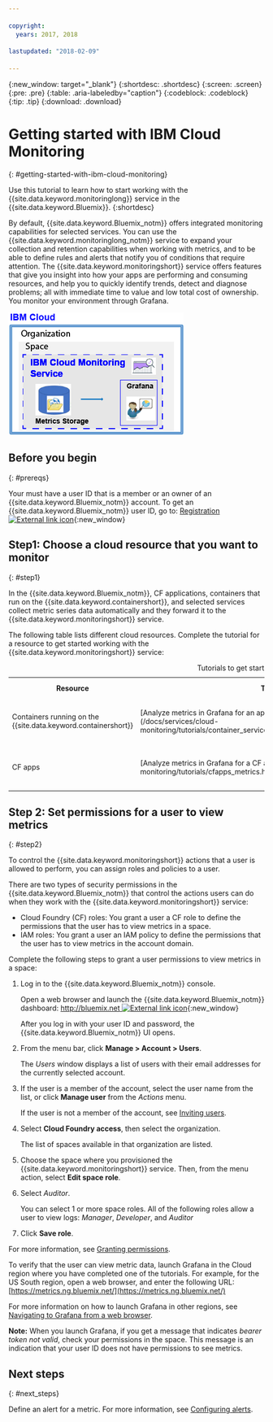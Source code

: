 ```yaml
---

copyright:
  years: 2017, 2018

lastupdated: "2018-02-09"

---
```


{:new_window: target="_blank"}
{:shortdesc: .shortdesc}
{:screen: .screen}
{:pre: .pre}
{:table: .aria-labeledby="caption"}
{:codeblock: .codeblock}
{:tip: .tip}
{:download: .download}


# Getting started with IBM Cloud Monitoring
{: #getting-started-with-ibm-cloud-monitoring}

Use this tutorial to learn how to start working with the {{site.data.keyword.monitoringlong}} service in the {{site.data.keyword.Bluemix}}.
{:shortdesc}

By default, {{site.data.keyword.Bluemix_notm}} offers integrated monitoring capabilities for selected services. You can use the {{site.data.keyword.monitoringlong_notm}} service to expand your collection and retention capabilities when working with metrics, and to be able to define rules and alerts that notify you of conditions that require attention. The {{site.data.keyword.monitoringshort}} service offers features that give you insight into how your apps are performing and consuming resources, and help you to quickly identify trends, detect and diagnose problems; all with immediate time to value and low total cost of ownership. You monitor your environment through Grafana. 

![High level component overview of the {{site.data.keyword.monitoringlong}} service](images/cloud_monitoring_gs_ov.png "High level component overview of the {{site.data.keyword.monitoringlong}} service")

## Before you begin
{: #prereqs}

Your must have a user ID that is a member or an owner of an {{site.data.keyword.Bluemix_notm}} account. To get an {{site.data.keyword.Bluemix_notm}} user ID, go to: [Registration ![External link icon](../../icons/launch-glyph.svg "External link icon")](https://console.bluemix.net/registration/){:new_window}

## Step1: Choose a cloud resource that you want to monitor
{: #step1}

In the {{site.data.keyword.Bluemix_notm}}, CF applications, containers that run on the {{site.data.keyword.containershort}}, and selected services collect metric series data automatically and they forward it to the {{site.data.keyword.monitoringshort}} service.

The following table lists different cloud resources. Complete the tutorial for a resource to get started working with the {{site.data.keyword.monitoringshort}} service:

<table>
  <caption>Tutorials to get started working with the {{site.data.keyword.monitoringshort}} service </caption>
  <tr>
    <th>Resource</th>
    <th>Tutorial</th>
    <th>Cloud environment</th>
    <th>Scenario</th>
  </tr>
  <tr>
    <td>Containers running on the {{site.data.keyword.containershort}}</td>
    <td>[Analyze metrics in Grafana for an app that is deployed in a Kubernetes cluster](/docs/services/cloud-monitoring/tutorials/container_service_metrics.html#container_service_metrics)</td>
    <td>Public </br>Dedicated</td>
    <td>![High level component overview for containers deployed in a Kubernetes cluster](containers/images/containers_kube_metrics_dedicated.png "High level component overview for containers deployed in a Kubernetes cluster")</td>
  </tr>
  <tr>
    <td>CF apps</td>
    <td>[Analyze metrics in Grafana for a CF app](/docs/services/cloud-monitoring/tutorials/cfapps_metrics.html#cfapps_metrics)</td>
    <td>Public</td>
    <td>![High level view of monitoring of CF apps in the {{site.data.keyword.Bluemix_notm}}](cf/images/cfapp_metrics_ov.png "High level view of monitoring of CF apps in the {{site.data.keyword.Bluemix_notm}}")</td>
  </tr>
</table>



## Step 2: Set permissions for a user to view metrics
{: #step2}

To control the {{site.data.keyword.monitoringshort}} actions that a user is allowed to perform, you can assign roles and policies to a user. 

There are two types of security permissions in the {{site.data.keyword.Bluemix_notm}} that control the actions users can do when they work with the {{site.data.keyword.monitoringshort}} service:

* Cloud Foundry (CF) roles: You grant a user a CF role to define the permissions that the user has to view metrics in a space.
* IAM roles: You grant a user an IAM policy to define the permissions that the user has to view metrics in the account domain.


Complete the following steps to grant a user permissions to view metrics in a space:

1. Log in to the {{site.data.keyword.Bluemix_notm}} console.

    Open a web browser and launch the {{site.data.keyword.Bluemix_notm}} dashboard: [http://bluemix.net ![External link icon](../../icons/launch-glyph.svg "External link icon")](http://bluemix.net){:new_window}
	
	After you log in with your user ID and password, the {{site.data.keyword.Bluemix_notm}} UI opens.

2. From the menu bar, click **Manage > Account > Users**. 

    The *Users* window displays a list of users with their email addresses for the currently selected account.
	
3. If the user is a member of the account, select the user name from the list, or click **Manage user** from the *Actions* menu.

    If the user is not a member of the account, see [Inviting users](/docs/iam/iamuserinv.html#iamuserinv).

4. Select **Cloud Foundry access**, then select the organization.

    The list of spaces available in that organization are listed.

5. Choose the space where you provisioned the {{site.data.keyword.monitoringshort}} service. Then, from the menu action, select **Edit space role**.

6. Select *Auditor*. 

    You can select 1 or more space roles. All of the following roles allow a user to view logs: *Manager*, *Developer*, and *Auditor*
	
7. Click **Save role**.


For more information, see [Granting permissions](/docs/services/cloud-monitoring/security/assign_policy.html#grant_permissions).

To verify that the user can view metric data, launch Grafana in the Cloud region where you have completed one of the tutorials. For example, for the US South region, open a web browser, and enter the following URL: [https://metrics.ng.bluemix.net/](https://metrics.ng.bluemix.net/)


For more information on how to launch Grafana in other regions, see [Navigating to Grafana from a web browser](/docs/services/cloud-monitoring/grafana/navigating_grafana.html#navigating_grafana).

**Note:** When you launch Grafana, if you get a message that indicates *bearer token not valid*, check your permissions in the space. This message is an indication that your user ID does not have permissions to see metrics.
    

## Next steps 
{: #next_steps}

Define an alert for a metric. For more information, see [Configuring alerts](/docs/services/cloud-monitoring/config_alerts_ov.html#config_alerts_ov).
